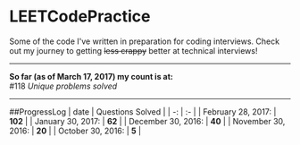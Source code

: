 # LEETCodePractice
Some of the code I've written in preparation for coding interviews. Check out my journey to getting ~~less crappy~~ better at technical interviews!

___

**So far (as of March 17, 2017) my count is at:**   
#118
*Unique problems solved* 
___
##ProgressLog
| date | Questions Solved | 
| -: | :- | 
| February 28, 2017: | **102** | 
| January 30, 2017: | **62** | 
| December 30, 2016: | **40** | 
| November 30, 2016: | **20** | 
| October 30, 2016: | **5**  | 
